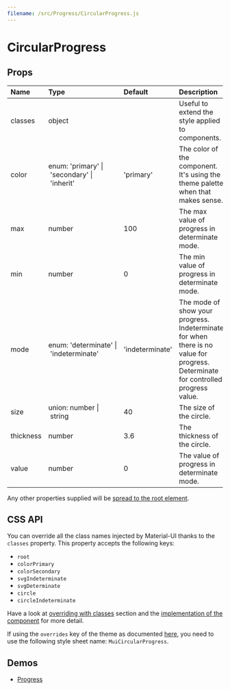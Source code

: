 ```yaml
---
filename: /src/Progress/CircularProgress.js
---
```


<!--- This documentation is automatically generated, do not try to edit it. -->

# CircularProgress



## Props

| Name | Type | Default | Description |
|:-----|:-----|:--------|:------------|
| classes | object |  | Useful to extend the style applied to components. |
| color | enum:&nbsp;'primary'&nbsp;&#124;<br>&nbsp;'secondary'&nbsp;&#124;<br>&nbsp;'inherit'<br> | 'primary' | The color of the component. It's using the theme palette when that makes sense. |
| max | number | 100 | The max value of progress in determinate mode. |
| min | number | 0 | The min value of progress in determinate mode. |
| mode | enum:&nbsp;'determinate'&nbsp;&#124;<br>&nbsp;'indeterminate'<br> | 'indeterminate' | The mode of show your progress. Indeterminate for when there is no value for progress. Determinate for controlled progress value. |
| size | union:&nbsp;number&nbsp;&#124;<br>&nbsp;string<br> | 40 | The size of the circle. |
| thickness | number | 3.6 | The thickness of the circle. |
| value | number | 0 | The value of progress in determinate mode. |

Any other properties supplied will be [spread to the root element](/guides/api#spread).

## CSS API

You can override all the class names injected by Material-UI thanks to the `classes` property.
This property accepts the following keys:
- `root`
- `colorPrimary`
- `colorSecondary`
- `svgIndeterminate`
- `svgDeterminate`
- `circle`
- `circleIndeterminate`

Have a look at [overriding with classes](/customization/overrides#overriding-with-classes) section
and the [implementation of the component](https://github.com/mui-org/material-ui/tree/v1-beta/src/Progress/CircularProgress.js)
for more detail.

If using the `overrides` key of the theme as documented
[here](/customization/themes#customizing-all-instances-of-a-component-type),
you need to use the following style sheet name: `MuiCircularProgress`.

## Demos

- [Progress](/demos/progress)

